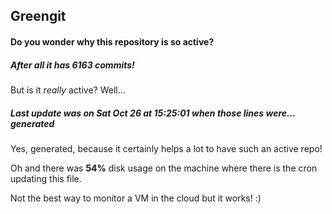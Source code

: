 ## Greengit

#### Do you wonder why this repository is so active?

##### After all it has 6163 commits!

But is it *really* active? Well...

##### Last update was on Sat Oct 26 at 15:25:01 when those lines were... generated

Yes, generated, because it certainly helps a lot to have such an active repo!

Oh and there was **54%** disk usage on the machine
where there is the cron updating this file.

Not the best way to monitor a VM in the cloud but it works! :)
